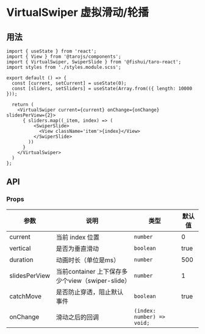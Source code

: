 # VirtualSwiper 虚拟滑动/轮播


## 用法

```tsx
import { useState } from 'react';
import { View } from '@tarojs/components';
import { VirtualSwiper, SwiperSlide } from '@fishui/taro-react';
import styles from './styles.module.scss';

export default () => {
  const [current, setCurrent] = useState(0);
  const [sliders, setSliders] = useState(Array.from(({ length: 10000 }));

  return (
    <VirtualSwiper current={current} onChange={onChange} slidesPerView={2}>
      { sliders.map((_item, index) => (
          <SwiperSlide>
            <View className='item'>{index}</View>
          </SwiperSlide>
        ))
      }
    </VirtualSwiper>
  )
};
```


## API

### Props

| 参数                   | 说明                                                        | 类型           | 默认值      |
| ---------------------- | ----------------------------------------------------------- | -------------- | ----------- |
| current                | 当前 index 位置           | `number`       |  0      |
| vertical                | 是否为垂直滑动       | `boolean`        |   true       |
| duration                | 动画时长（单位是ms）                                                | `number`        | 500        |
| slidesPerView |  当前container 上下保存多少个view（swiper-slide）|  `number`  | 1        |
| catchMove |  是否防止穿透，阻止默认事件 |  `boolean`  |  true        |
| onChange |  滑动之后的回调 |  `(index: number) => void;`  |          |
